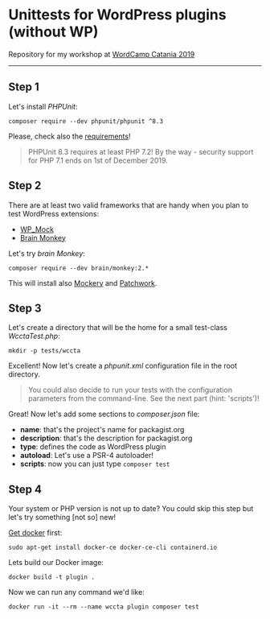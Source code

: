 # Unittests for WordPress plugins (without WP)

Repository for my workshop at [WordCamp Catania 2019](https://2019.catania.wordcamp.org/)

---

## Step 1

Let's install *PHPUnit*:

 `composer require --dev phpunit/phpunit ^8.3`

Please, check also the [requirements](https://phpunit.readthedocs.io/en/8.3/installation.html#requirements)!

> PHPUnit 8.3 requires at least PHP 7.2! By the way - security support for PHP 7.1 ends on 1st of December 2019.

## Step 2

There are at least two valid frameworks that are handy when you plan to test WordPress extensions:

- [WP_Mock](https://github.com/10up/wp_mock)
- [Brain Monkey](https://brain-wp.github.io/BrainMonkey/)

Let's try *brain Monkey*:

`composer require --dev brain/monkey:2.*`

This will install also [Mockery](http://docs.mockery.io/en/latest/) and [Patchwork](http://patchwork2.org/).

## Step 3

Let's create a directory that will be the home for a small test-class *WcctaTest.php*:

`mkdir -p tests/wccta`

Excellent! Now let's create a *phpunit.xml* configuration file in the root directory.

> You could also decide to run your tests with the configuration parameters from the command-line. See the next part (hint: 'scripts')!  

Great! Now let's add some sections to *composer.json* file:

- **name**: that's the project's name for packagist.org
- **description**: that's the description for packagist.org
- **type**: defines the code as WordPress plugin 
- **autoload**: Let's use a PSR-4 autoloader!
- **scripts**: now you can just type `composer test`

## Step 4

Your system or PHP version is not up to date? You could skip this step but let's try something [not so] new!

[Get docker](https://docs.docker.com/install/) first:

`sudo apt-get install docker-ce docker-ce-cli containerd.io`

Lets build our Docker image:

`docker build -t plugin .`

Now we can run any command we'd like:

`docker run -it --rm --name wccta plugin composer test`  
